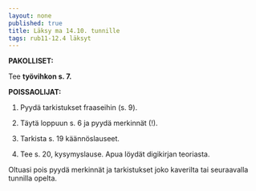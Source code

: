 ```yaml
---
layout: none
published: true
title: Läksy ma 14.10. tunnille
tags: rub11-12.4 läksyt
---
```

**PAKOLLISET:**

Tee **työvihkon s. 7.**

**POISSAOLIJAT:**

1. Pyydä tarkistukset fraaseihin (s. 9).

2. Täytä loppuun s. 6 ja pyydä merkinnät (!).

3. Tarkista s. 19 käännöslauseet.

4. Tee s. 20, kysymyslause. Apua löydät digikirjan teoriasta.

Oltuasi pois pyydä merkinnät ja tarkistukset joko kaverilta tai seuraavalla tunnilla opelta.
